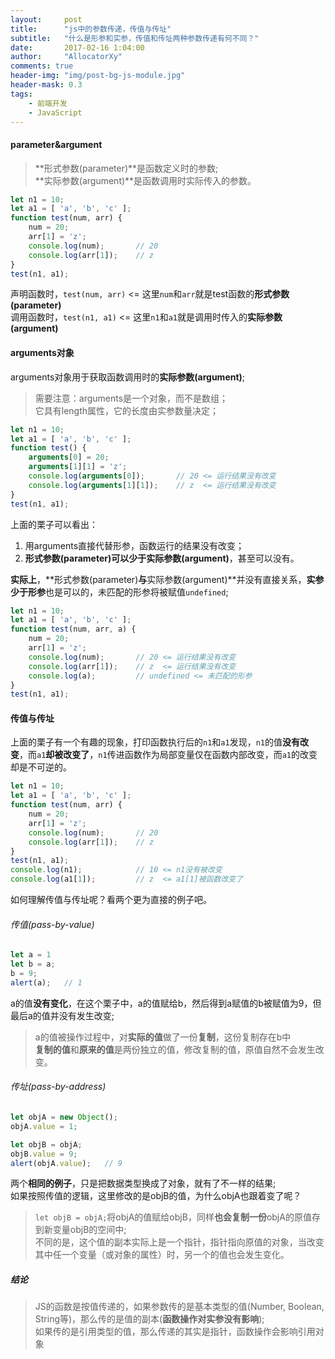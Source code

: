 ```yaml
---
layout:     post
title:      "js中的参数传递，传值与传址"
subtitle:   "什么是形参和实参，传值和传址两种参数传递有何不同？"
date:       2017-02-16 1:04:00
author:     "AllocatorXy"
comments: true
header-img: "img/post-bg-js-module.jpg"
header-mask: 0.3
tags:
    - 前端开发
    - JavaScript
---
```


#### parameter&argument
>**形式参数(parameter)**是函数定义时的参数;<br />
>**实际参数(argument)**是函数调用时实际传入的参数。

```javascript
let n1 = 10;
let a1 = [ 'a', 'b', 'c' ];
function test(num, arr) {
    num = 20;
    arr[1] = 'z';
    console.log(num);       // 20
    console.log(arr[1]);    // z
}
test(n1, a1);
```

声明函数时，`test(num, arr)` <= 这里`num`和`arr`就是test函数的**形式参数(parameter)**<br />
调用函数时，`test(n1, a1)` <= 这里`n1`和`a1`就是调用时传入的**实际参数(argument)**

#### arguments对象
arguments对象用于获取函数调用时的**实际参数(argument)**;

>需要注意：arguments是一个对象，而不是数组；<br />
>它具有length属性，它的长度由实参数量决定；

```javascript
let n1 = 10;
let a1 = [ 'a', 'b', 'c' ];
function test() {
    arguments[0] = 20;
    arguments[1][1] = 'z';
    console.log(arguments[0]);       // 20 <= 运行结果没有改变
    console.log(arguments[1][1]);    // z  <= 运行结果没有改变
}
test(n1, a1);
```
上面的栗子可以看出：<br />
1. 用arguments直接代替形参，函数运行的结果没有改变；<br />
2. **形式参数(parameter)**可以少于**实际参数(argument)**，甚至可以没有。

**实际上**，**形式参数(parameter)**与**实际参数(argument)**并没有直接关系，**实参少于形参**也是可以的，未匹配的形参将被赋值`undefined`;

```javascript
let n1 = 10;
let a1 = [ 'a', 'b', 'c' ];
function test(num, arr, a) {
    num = 20;
    arr[1] = 'z';
    console.log(num);       // 20 <= 运行结果没有改变
    console.log(arr[1]);    // z  <= 运行结果没有改变
    console.log(a);         // undefined <= 未匹配的形参
}
test(n1, a1);
```

#### 传值与传址
上面的栗子有一个有趣的现象，打印函数执行后的`n1`和`a1`发现，`n1`的值**没有改变**，而`a1`**却被改变了**，`n1`传进函数作为局部变量仅在函数内部改变，而`a1`的改变却是不可逆的。

```javascript
let n1 = 10;
let a1 = [ 'a', 'b', 'c' ];
function test(num, arr) {
    num = 20;
    arr[1] = 'z';
    console.log(num);       // 20
    console.log(arr[1]);    // z
}
test(n1, a1);
console.log(n1);            // 10 <= n1没有被改变
console.log(a1[1]);         // z  <= a1[1]被函数改变了
```

如何理解传值与传址呢？看两个更为直接的例子吧。

###### 传值(pass-by-value)
```javascript
let a = 1
let b = a;
b = 9;
alert(a);   // 1
```
a的值**没有变化**，在这个栗子中，a的值赋给b，然后得到a赋值的b被赋值为9，但最后a的值并没有发生改变;

>a的值被操作过程中，对**实际的值**做了一份**复制**，这份复制存在b中<br />
>**复制的值**和**原来的值**是两份独立的值，修改复制的值，原值自然不会发生改变。

###### 传址(pass-by-address)
```javascript
let objA = new Object();
objA.value = 1;

let objB = objA;
objB.value = 9;
alert(objA.value);   // 9
```
两个**相同的例子**，只是把数据类型换成了对象，就有了不一样的结果;<br />
如果按照传值的逻辑，这里修改的是objB的值，为什么objA也跟着变了呢？

>`let objB = objA;`将objA的值赋给objB，同样**也会复制一份**objA的原值存到新变量objB的空间中;<br />
>不同的是，这个值的副本实际上是一个指针，指针指向原值的对象，当改变其中任一个变量（或对象的属性）时，另一个的值也会发生变化。

##### 结论
>JS的函数是按值传递的，如果参数传的是基本类型的值(Number, Boolean, String等)，那么传的是值的副本(**函数操作对实参没有影响**);<br />
>如果传的是引用类型的值，那么传递的其实是指针，函数操作会影响引用对象